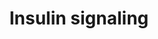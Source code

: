 ---
annotations:
- id: PW:0000143
  parent: regulatory pathway
  type: Pathway Ontology
  value: insulin signaling pathway
authors:
- M.Patti
- MaintBot
- Thomas
- Andra
- Khanspers
- Mkutmon
- MartijnVanIersel
- Eduati
- AlexanderPico
- Ycc86829
- Eweitz
citedin:
- link: PMC7925531
- link: PMC6309236
- link: PMC5884486
description: Insulin signaling influences energy metabolism as well as growth. The
  presence of insulin signals the fed state, and this signal is passed via the AKT
  branch, which leads to the uptake of glucose from the blood. Other branches of the
  signal cascade lead to cell growth and differentiation.   Proteins on this pathway
  have targeted assays available via the [https://assays.cancer.gov/available_assays?wp_id=WP481
  CPTAC Assay Portal]
last-edited: 2021-12-16
ndex: 649ca25f-8b60-11eb-9e72-0ac135e8bacf
organisms:
- Homo sapiens
redirect_from:
- /index.php/Pathway:WP481
- /instance/WP481
revision: null
schema-jsonld:
- '@context': https://schema.org/
  '@id': https://wikipathways.github.io/pathways/WP481.html
  '@type': Dataset
  creator:
    '@type': Organization
    name: WikiPathways
  description: Insulin signaling influences energy metabolism as well as growth. The
    presence of insulin signals the fed state, and this signal is passed via the AKT
    branch, which leads to the uptake of glucose from the blood. Other branches of
    the signal cascade lead to cell growth and differentiation.   Proteins on this
    pathway have targeted assays available via the [https://assays.cancer.gov/available_assays?wp_id=WP481
    CPTAC Assay Portal]
  keywords:
  - AKT1
  - AKT2
  - APS
  - ARF1
  - ARF6
  - CAP1
  - CBL
  - CBLB
  - CBLC
  - CRK
  - EGR1
  - EHD1
  - EHD2
  - EIF4E
  - EIF4EBP1
  - ELK1
  - ENPP1
  - FLOT1
  - FLOT2
  - FOS
  - FOXO1A
  - FOXO3A
  - FRAP1
  - GAB1
  - GRB10
  - GRB14
  - GRB2
  - GSK3A
  - GSK3B
  - GYG
  - GYS1
  - GYS2
  - HRAS
  - IGF1R
  - IKBKB
  - INPP4A
  - INPPL1
  - INSR
  - IRS1
  - IRS1/2
  - IRS2
  - IRS4
  - JUN
  - KIF3A
  - KIF5B
  - LIPE
  - MAP2K1
  - MAP2K2
  - MAP2K3
  - MAP2K4
  - MAP2K5
  - MAP2K6
  - MAP2K7
  - MAP3K1
  - MAP3K10
  - MAP3K11
  - MAP3K12
  - MAP3K13
  - MAP3K14
  - MAP3K2
  - MAP3K3
  - MAP3K4
  - MAP3K5
  - MAP3K6
  - MAP3K7
  - MAP3K8
  - MAP3K9
  - MAP4K1
  - MAP4K2
  - MAP4K3
  - MAP4K4
  - MAP4K5
  - MAPK1
  - MAPK10
  - MAPK11
  - MAPK12
  - MAPK13
  - MAPK14
  - MAPK3
  - MAPK4
  - MAPK6
  - MAPK7
  - MAPK8
  - MAPK9
  - MINK1
  - MYO1C
  - PDPK1
  - PFKL
  - PFKM
  - PIK3
  - PIK3C2A
  - PIK3C2G
  - PIK3C3
  - PIK3CA
  - PIK3CB
  - PIK3CD
  - PIK3CG
  - PIK3R1
  - PIK3R2
  - PIK3R3
  - PIK3R4
  - PPP1R3A
  - PRKAA1
  - PRKAA2
  - PRKCA
  - PRKCB1
  - PRKCD
  - PRKCH
  - PRKCI
  - PRKCQ
  - PRKCZ
  - PSCD3
  - PTEN
  - PTP
  - PTPN1
  - PTPN11
  - PTPRF
  - RAB4A
  - RAC1
  - RAC2
  - RAF1
  - RAPGEF1
  - RHEB
  - RHOJ
  - RHOQ
  - RPS6KA1
  - RPS6KA2
  - RPS6KA3
  - RPS6KA4
  - RPS6KA5
  - RPS6KA6
  - RPS6KB1
  - RPS6KB2
  - RRAD
  - SGK
  - SGK2
  - SGKL
  - SHC1
  - SHC2
  - SHC3
  - SLC2A1
  - SLC2A4
  - SNAP23
  - SNAP25
  - SNX26
  - SOCS1
  - SOCS3
  - SORBS1
  - SOS1
  - SOS2
  - SRF
  - STX4A
  - STXBP1
  - STXBP2
  - STXBP3
  - STXBP4
  - TBC1D4
  - TRIB3
  - TSC1
  - TSC2
  - VAMP2
  - XBP1
  license: CC0
  name: Insulin signaling
seo: CreativeWork
title: Insulin signaling
wpid: WP481
---